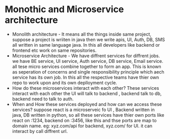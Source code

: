 # Monothic and Microservice architecture
- Monolith architecture - It means all the things inside same project, suppose a project is wriiten in java then we write apis, UI, Auth,  DB, SMS all written in same language java. In this all developers like backend or frontend etc work on same repositories.
- Microservice Architecture - We have diffrent services for diffrent jobs. we have BE service, UI service, Auth service, DB service, Email service. all tese micro services combine together to form an app. This is known as seperation of concerns and single responsibility principle which aech service has its own job. In this all the respective teams have thier own repo to work upon and its own deplloyment cycle. 
- How do these microservices interact with each other? These services interact with each other the UI will talk to backend , backend talk to db, backend need to talk to auth.
- When and How these services deployed and how can we access these services? suppose react is a microserveic fo UI , Backend written in java, DB written in python, so all these services have thier own ports like react on :1234, backend on  :3456, like this and thse ports are map to domain name. eg: xyz.com/api for backend, xyz.com/ for UI. it can interact by call diffrent url. 
